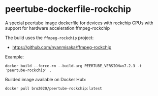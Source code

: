 # peertube-dockerfile-rockchip
A special peertube image dockerfile for devices with rockchip CPUs with support for hardware acceleration ffmpeg-rockchip

The build uses the `ffmpeg-rockchip` project:

- https://github.com/nyanmisaka/ffmpeg-rockchip

Example:
```
docker build --force-rm --build-arg PEERTUBE_VERSION=v7.2.3 -t 'peertube-rockchip' .
```

Builded image available on Docker Hub:

```
docker pull bro2020/peertube-rockchip:latest
```
